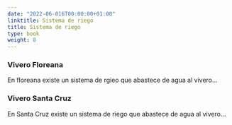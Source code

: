 ```yaml
---
date: "2022-06-016T00:00:00+01:00"
linktitle: Sistema de riego
title: Sistema de riego
type: book
weight: 8
---
```


### Vivero Floreana

En floreana existe un sistema de rgieo que abastece de agua al vivero...

### Vivero Santa Cruz

En Santa Cruz existe un sistema de riego que abastece de agua al vivero...
